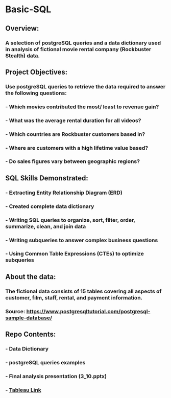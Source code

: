 # Basic-SQL
## Overview: 
### A selection of postgreSQL queries and a data dictionary used in analysis of fictional movie rental company (Rockbuster Stealth) data.
## Project Objectives:
### Use postgreSQL queries to retrieve the data required to answer the following questions:
### - Which movies contributed the most/ least to revenue gain?
### - What was the average rental duration for all videos?
### - Which countries are Rockbuster customers based in?
### - Where are customers with a high lifetime value based?
### - Do sales figures vary between geographic regions?
## SQL Skills Demonstrated:
### - Extracting Entity Relationship Diagram (ERD)
### - Created complete data dictionary
### - Writing SQL queries to organize, sort, filter, order, summarize, clean, and join data
### - Writing subqueries to answer complex business questions
### - Using Common Table Expressions (CTEs) to optimize subqueries
## About the data:
### The fictional data consists of 15 tables covering all aspects of customer, film, staff, rental, and payment information.
### Source: https://www.postgresqltutorial.com/postgresql-sample-database/
## Repo Contents:
### - Data Dictionary
### - postgreSQL queries examples
### - Final analysis presentation (3_10.pptx)
### - [Tableau Link](https://public.tableau.com/app/profile/scott.ellis1807/viz/Rockbuster_16416872789260/3_CountriesPaymentmap)
